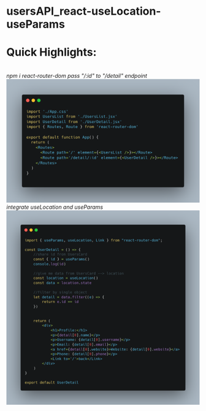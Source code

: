 # usersAPI_react-useLocation-useParams
<h1>Quick Highlights:</h1>
</br>
<em>npm i react-router-dom</em>
<em>pass "/:id" to "/detail" endpoint</em>
<img src="./AppComponent.png" alt=""/>

</br>
<em>integrate useLocation and useParams</em>
<img src="./DetailPage.png" alt=""/>

